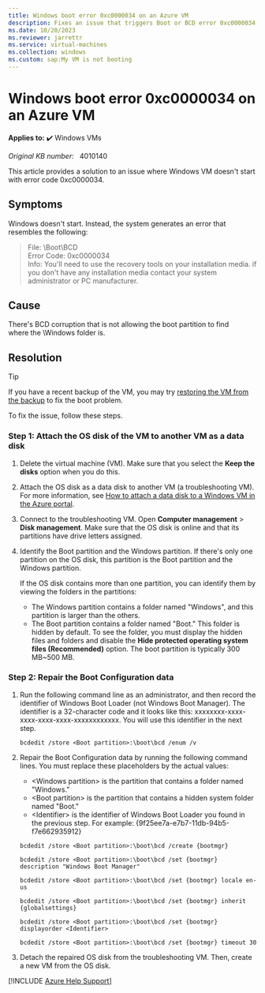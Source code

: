 ```yaml
---
title: Windows boot error 0xc0000034 on an Azure VM
description: Fixes an issue that triggers Boot or BCD error 0xc0000034 when you try to start Windows on an Azure virtual machine (VM).
ms.date: 10/20/2023
ms.reviewer: jarrettr
ms.service: virtual-machines
ms.collection: windows
ms.custom: sap:My VM is not booting
---
```

# Windows boot error 0xc0000034 on an Azure VM

**Applies to:** :heavy_check_mark: Windows VMs

_Original KB number:_ &nbsp; 4010140

This article provides a solution to an issue where Windows VM doesn't start with error code 0xc0000034.

## Symptoms

Windows doesn't start. Instead, the system generates an error that resembles the following:

> File: \Boot\BCD  
Error Code: 0xc0000034  
Info: You'll need to use the recovery tools on your installation media. if you don't have any installation media contact your system administrator or PC manufacturer.

## Cause

There's BCD corruption that is not allowing the boot partition to find where the \Windows folder is.

## Resolution

> [!TIP]
> If you have a recent backup of the VM, you may try [restoring the VM from the backup](/azure/backup/backup-azure-arm-restore-vms) to fix the boot problem.

To fix the issue, follow these steps.

### Step 1: Attach the OS disk of the VM to another VM as a data disk

1. Delete the virtual machine (VM). Make sure that you select the **Keep the disks** option when you do this.
2. Attach the OS disk as a data disk to another VM (a troubleshooting VM). For more information, see [How to attach a data disk to a Windows VM in the Azure portal](/azure/virtual-machines/windows/attach-managed-disk-portal).
3. Connect to the troubleshooting VM. Open **Computer management** > **Disk management**. Make sure that the OS disk is online and that its partitions have drive letters assigned.
4. Identify the Boot partition and the Windows partition. If there's only one partition on the OS disk, this partition is the Boot partition and the Windows partition.

    If the OS disk contains more than one partition, you can identify them by viewing the folders in the partitions:  

    - The Windows partition contains a folder named "Windows", and this partition is larger than the others.  
    - The Boot partition contains a folder named "Boot." This folder is hidden by default. To see the folder, you must display the hidden files and folders and disable the **Hide protected operating system files (Recommended)** option. The boot partition is typically 300 MB~500 MB.  

### Step 2: Repair the Boot Configuration data

1. Run the following command line as an administrator, and then record the identifier of Windows Boot Loader (not Windows Boot Manager). The identifier is a 32-character code and it looks like this: xxxxxxxx-xxxx-xxxx-xxxx-xxxx-xxxxxxxxxxxx. You will use this identifier in the next step.  

    ```console
    bcdedit /store <Boot partition>:\boot\bcd /enum /v
    ```

2. Repair the Boot Configuration data by running the following command lines. You must replace these placeholders by the actual values:

    - \<Windows partition> is the partition that contains a folder named "Windows."
    - \<Boot partition> is the partition that contains a hidden system folder named "Boot."
    - \<Identifier> is the identifier of Windows Boot Loader you found in the previous step. For example: {9f25ee7a-e7b7-11db-94b5-f7e662935912}

    ```console
    bcdedit /store <Boot partition>:\boot\bcd /create {bootmgr}

    bcdedit /store <Boot partition>:\boot\bcd /set {bootmgr} description "Windows Boot Manager"

    bcdedit /store <Boot partition>:\boot\bcd /set {bootmgr} locale en-us

    bcdedit /store <Boot partition>:\boot\bcd /set {bootmgr} inherit {globalsettings}

    bcdedit /store <Boot partition>:\boot\bcd /set {bootmgr} displayorder <Identifier>

    bcdedit /store <Boot partition>:\boot\bcd /set {bootmgr} timeout 30
    ```

3. Detach the repaired OS disk from the troubleshooting VM. Then, create a new VM from the OS disk.

[!INCLUDE [Azure Help Support](../../../includes/azure-help-support.md)]
